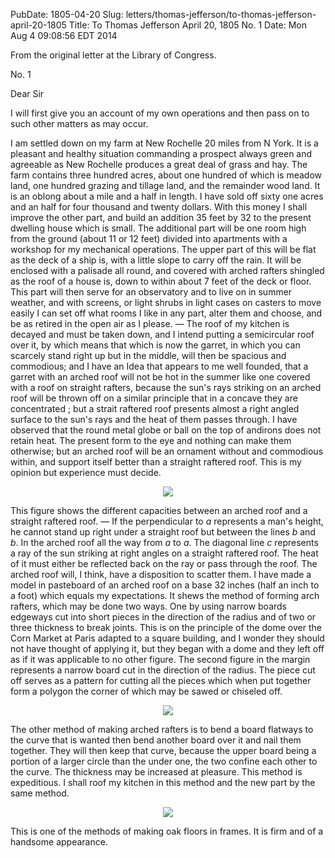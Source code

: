 PubDate: 1805-04-20
Slug: letters/thomas-jefferson/to-thomas-jefferson-april-20-1805
Title: To Thomas Jefferson  April 20, 1805 No. 1
Date: Mon Aug  4 09:08:56 EDT 2014

   From the original letter at the Library of Congress.

   No. 1

   Dear Sir

   I will first give you an account of my own operations and then pass on to
   such other matters as may occur.

   I am settled down on my farm at New Rochelle 20 miles from N
   York. It is a pleasant and healthy situation commanding a prospect always
   green and agreeable as New Rochelle produces a great deal of grass and
   hay. The farm contains three hundred acres, about one hundred of which is
   meadow land, one hundred grazing and tillage land, and the remainder wood
   land. It is an oblong about a mile and a half in length. I have sold off
   sixty one acres and an half for four thousand and twenty dollars. With
   this money I shall improve the other part, and build an addition 35 feet
   by 32 to the present dwelling house which is small. The additional part
   will be one room high from the ground (about 11 or 12 feet) divided into
   apartments with a workshop for my mechanical operations. The upper part
   of this will be flat as the deck of a ship is, with a little slope to
   carry off the rain. It will be enclosed with a palisade all round, and
   covered with arched rafters shingled as the roof of a house is, down to
   within about 7 feet of the deck or floor. This part will then serve for an
   observatory and to live on in summer weather, and with screens, or light
   shrubs in light cases on casters to move easily I can set off what rooms I
   like in any part, alter them and choose, and be as retired in the open air
   as I please. &mdash; The roof of my kitchen is decayed and must be taken down, and
   I intend putting a semicircular roof over it, by which means that which is
   now the garret, in which you can scarcely stand right up but in the
   middle, will then be spacious and commodious; and I have an Idea that
   appears to me well founded, that a garret with an arched roof will not be
   hot in the summer like one covered with a roof on straight rafters,
   because the sun's rays striking on an arched roof will be thrown off on a
   similar principle that in a concave they are concentrated ; but a strait
   raftered roof presents almost a right angled surface to the sun's rays and
   the heat of them passes through. I have observed that the round metal
   globe or ball on the top of andirons does not retain heat. The present
   form to the eye and nothing can make them otherwise; but an arched roof will be
   an ornament without and commodious within, and support itself better than
   a straight raftered roof. This is my opinion but experience must decide.

   <center><img src="/images/to-thomas-jefferson-april-20-1805-diagram-1.png"></center>

   This figure shows the different capacities
   between an arched roof and a straight raftered roof. &mdash; If the perpendicular
   to *a* represents a man's height, he cannot stand up right under a straight
   roof but between the lines *b* and *b*. In the arched roof all the way from *a*
   to *a*. The diagonal line *c* represents a ray of the sun striking at right
   angles on a straight raftered roof. The heat of it must either be
   reflected back on the ray or pass through the roof. The arched roof will,
   I think, have a disposition to scatter them. I have made a model in
   pasteboard of an arched roof on a base 32 inches (half an inch to a foot)
   which equals my expectations. It shews the method of forming arch rafters,
   which may be done two ways. One by using narrow boards edgeways cut into
   short pieces in the direction of the radius and of two or three thickness
   to break joints. This is on the principle of the dome over the Corn Market
   at Paris adapted to a square building, and I wonder they should not have
   thought of applying it, but they began with a dome and they left off as if
   it was applicable to no other figure. The second figure in the margin
   represents a narrow board cut in the direction of the radius. The piece
   cut off serves as a pattern for cutting all the pieces which when put
   together form a polygon the corner of which may be sawed or chiseled off.

   <center><img src="/images/to-thomas-jefferson-april-20-1805-diagram-2.png"></center>

   The other method of making arched rafters is to bend a board flatways to
   the curve that is wanted then bend another board over it and nail them
   together. They will then keep that curve, because the upper board being a
   portion of a larger circle than the under one, the two confine each other
   to the curve. The thickness may be increased at pleasure. This method is
   expeditious. I shall roof my kitchen in this method and the new part by
   the same method.

   <center><img src="/images/to-thomas-jefferson-april-20-1805-diagram-3.png"></center>

   This is one of the methods of making oak floors in frames. It is firm and of a
   handsome appearance.


